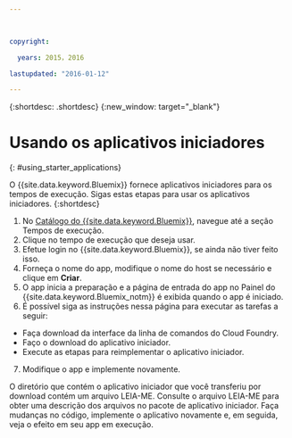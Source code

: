 ```yaml
---

 

copyright:

  years: 2015，2016

lastupdated: "2016-01-12" 

---
```


{:shortdesc: .shortdesc}
{:new_window: target="_blank"}

# Usando os aplicativos iniciadores
{: #using_starter_applications}

O {{site.data.keyword.Bluemix}} fornece aplicativos iniciadores para os tempos de execução.
Sigas estas etapas para usar os aplicativos iniciadores.
{:shortdesc}

1. No [Catálogo do {{site.data.keyword.Bluemix}}](https://console.{DomainName}/catalog/), navegue até a seção Tempos de execução.
2. Clique no tempo de execução que deseja usar.
3. Efetue login no {{site.data.keyword.Bluemix}}, se ainda não tiver feito isso.
4. Forneça o nome do app, modifique o nome do host se necessário e clique em **Criar**.
5. O app inicia a preparação e a página de entrada do app no Painel do {{site.data.keyword.Bluemix_notm}} é exibida quando o app é iniciado.
6. É possível siga as instruções nessa página para executar as tarefas a seguir:
  * Faça download da interface da linha de comandos do Cloud Foundry.
  * Faço o download do aplicativo iniciador.
  * Execute as etapas para reimplementar o aplicativo iniciador.
7. Modifique o app e implemente novamente.

O diretório que contém o aplicativo iniciador que você transferiu por download contém um arquivo LEIA-ME.  Consulte o arquivo LEIA-ME para obter uma descrição dos arquivos no pacote de aplicativo iniciador.  Faça mudanças no código, implemente o aplicativo novamente e, em seguida, veja o efeito em seu app em execução.  
